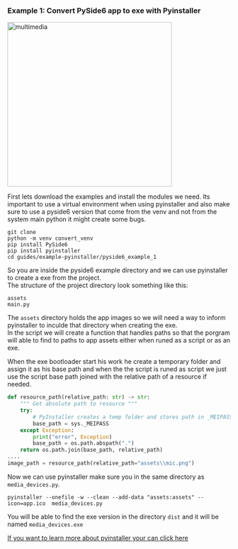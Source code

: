 
### Example 1: Convert PySide6 app to exe with Pyinstaller 

<img width="371" alt="multimedia" src="https://github.com/ip-repo/guides/assets/123945379/4a05bb2a-0e03-4134-977e-319b724b6778">

First lets download the examples and install the modules we need.
Its important to use a virtual environment when using pyinstaller and also make sure to use a pyside6 version that come from the venv
and not from the system main python it might create some bugs.

```console
git clone
python -m venv convert_venv
pip install PySide6
pip install pyinstaller
cd guides/example-pyinstaller/pyside6_example_1
```
So you are inside the pyside6 example directory and we can use pyinstaller to create a exe from the project.<br>
The structure of the project directory look something like this:

```console
assets
main.py
```
The `assets` directory holds the app images so we will need a way to inform pyinstaller to inculde that directory when creating the exe.<br>
In the script we will create a function that handles paths so that the porgram will able to find to paths to app assets either when runed 
as a script or as an exe.

When the exe bootloader start his work he create a temporary folder and assign it as his base path and when the the script is runed as script
we just use the script base path joined with the relative path of a resource if needed.

```python
def resource_path(relative_path: str) -> str:
    """ Get absolute path to resource """
    try:
        # PyInstaller creates a temp folder and stores path in _MEIPASS
        base_path = sys._MEIPASS
    except Exception:
        print("error", Exception)
        base_path = os.path.abspath(".")
    return os.path.join(base_path, relative_path)
....
image_path = resource_path(relative_path="assets\\mic.png")
````
Now we can use pyinstaller make sure you in the same directory as `media_devices.py`.
```cosnole
pyinstaller --onefile -w --clean --add-data "assets:assets" --icon=app.ico  media_devices.py
```
You will be able to find the exe version in the directory `dist` and it will be named `media_devices.exe`

<a href="https://pyinstaller.org/" >If you want to learn more about pyinstaller your can click here</a>
